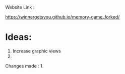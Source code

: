 
Website Link :

https://winnergetsyou.github.io/memory-game_forked/


# Ideas:

1. Increase graphic views 
2. 


Changes made : 
1.


